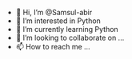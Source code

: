 - 👋 Hi, I’m @Samsul-abir
- 👀 I’m interested in Python
- 🌱 I’m currently learning Python
- 💞️ I’m looking to collaborate on ...
- 📫 How to reach me ...

<!---
Samsul-abir/Samsul-abir is a ✨ special ✨ repository because its `README.md` (this file) appears on your GitHub profile.
You can click the Preview link to take a look at your changes.
--->

